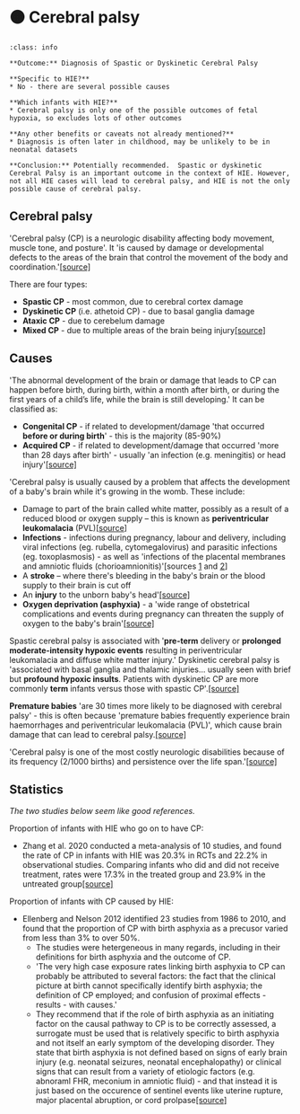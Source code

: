 # 🟠 Cerebral palsy

`````{admonition} Executive summary
:class: info

**Outcome:** Diagnosis of Spastic or Dyskinetic Cerebral Palsy

**Specific to HIE?**
* No - there are several possible causes

**Which infants with HIE?**
* Cerebral palsy is only one of the possible outcomes of fetal hypoxia, so excludes lots of other outcomes

**Any other benefits or caveats not already mentioned?**
* Diagnosis is often later in childhood, may be unlikely to be in neonatal datasets

**Conclusion:** Potentially recommended.  Spastic or dyskinetic Cerebral Palsy is an important outcome in the context of HIE. However, not all HIE cases will lead to cerebral palsy, and HIE is not the only possible cause of cerebral palsy.
`````

## Cerebral palsy

'Cerebral palsy (CP) is a neurologic disability affecting body movement, muscle tone, and posture'. It 'is caused by damage or developmental defects to the areas of the brain that control the movement of the body and coordination.'[[source]](https://www.birthinjuryhelpcenter.org/cerebral-palsy.html)

There are four types:
* **Spastic CP** - most common, due to cerebral cortex damage
* **Dyskinetic CP** (i.e. athetoid CP) - due to basal ganglia damage
* **Ataxic CP** - due to cerebelum damage
* **Mixed CP** - due to multiple areas of the brain being injury[[source]](https://www.cerebralpalsycymru.org/about-cerebral-palsy/what-is-cerebral-palsy/types-of-cerebral-palsy)

## Causes

'The abnormal development of the brain or damage that leads to CP can happen before birth, during birth, within a month after birth, or during the first years of a child’s life, while the brain is still developing.' It can be classified as:
* **Congenital CP** - if related to development/damage 'that occurred **before or during birth**' - this is the majority (85-90%)
* **Acquired CP** - if related to development/damage that occurred 'more than 28 days after birth' - usually 'an infection (e.g. meningitis) or head injury'[[source]](https://www.cdc.gov/ncbddd/cp/facts.html)

'Cerebral palsy is usually caused by a problem that affects the development of a baby's brain while it's growing in the womb. These include:
* Damage to part of the brain called white matter, possibly as a result of a reduced blood or oxygen supply – this is known as **periventricular leukomalacia** (PVL)[[source]](https://www.nhs.uk/conditions/cerebral-palsy/causes/)
* **Infections** - infections during pregnancy, labour and delivery, including viral infections (eg. rubella, cytomegalovirus) and parasitic infections (eg. toxoplasmosis) - as well as 'infections of the placental membranes and amniotic fluids (chorioamnionitis)'[sources [1](https://www.nhs.uk/conditions/cerebral-palsy/causes/) and [2](https://www.birthinjuryhelpcenter.org/cerebral-palsy.html)]
* A **stroke** – where there's bleeding in the baby's brain or the blood supply to their brain is cut off
* An **injury** to the unborn baby's head'[[source]](https://www.nhs.uk/conditions/cerebral-palsy/causes/)
* **Oxygen deprivation (asphyxia)** - a 'wide range of obstetrical complications and events during pregnancy can threaten the supply of oxygen to the baby's brain'[[source]](https://www.birthinjuryhelpcenter.org/cerebral-palsy.html)

Spastic cerebral palsy is associated with '**pre-term** delivery or **prolonged moderate-intensity hypoxic events** resulting in periventricular leukomalacia and diffuse white matter injury.' Dyskinetic cerebral palsy is 'associated with basal ganglia and thalamic injuries... usually seen with brief but **profound hypoxic insults**. Patients with dyskinetic CP are more commonly **term** infants versus those with spastic CP'.[[source]](https://www.ncbi.nlm.nih.gov/books/NBK563160/)

**Premature babies** 'are 30 times more likely to be diagnosed with cerebral palsy' - this is often because 'premature babies frequently experience brain haemorrhages and periventricular leukomalacia (PVL)', which cause brain damage that can lead to cerebral palsy.[[source]](https://www.birthinjuryhelpcenter.org/cerebral-palsy.html)

'Cerebral palsy is one of the most costly neurologic disabilities because of its frequency (2/1000 births) and persistence over the life span.'[[source]](https://doi.org/10.1016%2Fj.clp.2009.07.011)

## Statistics

*The two studies below seem like good references.*

Proportion of infants with HIE who go on to have CP:
* Zhang et al. 2020 conducted a meta-analysis of 10 studies, and found the rate of CP in infants with HIE was 20.3% in RCTs and 22.2% in observational studies. Comparing infants who did and did not receive treatment, rates were 17.3% in the treated group and 23.9% in the untreated group[[source]](https://doi.org/10.3389%2Ffneur.2020.00704)

Proportion of infants with CP caused by HIE:
* Ellenberg and Nelson 2012 identified 23 studies from 1986 to 2010, and found that the proportion of CP with birth asphyxia as a precusor varied from less than 3% to over 50%.
    * The studies were hetergeneous in many regards, including in their definitions for birth asphyxia and the outcome of CP.
    * 'The very high case exposure rates linking birth asphyxia to CP can probably be attributed to several factors: the fact that the clinical picture at birth cannot specifically identify birth asphyxia; the definition of CP employed; and confusion of proximal effects - results - with causes.'
    * They recommend that if the role of birth asphyxia as an initiating factor on the causal pathway to CP is to be correctly assessed, a surrogate must be used that is relatively specific to birth asphyxia and not itself an early symptom of the developing disorder. They state that birth asphyxia is not defined based on signs of early brain injury (e.g. neonatal seizures, neonatal encephalopathy) or clinical signs that can result from a variety of etiologic factors (e.g. abnoraml FHR, meconium in amniotic fluid) - and that instead it is just based on the occurence of sentinel events like uterine rupture, major placental abruption, or cord prolpase[[source]](https://doi.org/10.1111/dmcn.12016)